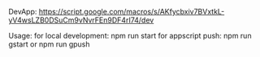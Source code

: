 DevApp: https://script.google.com/macros/s/AKfycbxiv7BVxtkL-yV4wsLZB0DSuCm9vNvrFEn9DF4rI74/dev

Usage:
for local development: npm run start
for appscript push: npm run gstart or npm run gpush